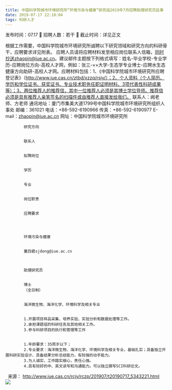 ```yaml
---
title: 中国科学院城市环境研究所“环境污染与健康”研究组2019年7月招聘助理研究员启事
date: 2019-07-17 22:10:04
tags: 科研人才
---
```

发布时间：07.17   🌟   招聘人数：若干   🌈   截止时间：详见正文
<!-- more -->
根据工作需要，中国科学院城市环境研究所诚聘以下研究领域和研究方向的科研骨干，应聘要求详见附表。
应聘人员请将应聘材料发至相应岗位联系人信箱，同时抄送zhaopin@iue.ac.cn。建议邮件主题按下列格式填写：姓名-毕业学校-专业学历-应聘岗位方向-高校人才网，例如：张三-××大学-生态学专业博士-应聘水生态健康方向助研-高校人才网。应聘材料包括：1、《中国科学院城市环境研究所应聘登记表》（http://www.iue.cas.cn/ztbd/xzzq/rsjy/）；2、个人资料（个人简历、学历和学位证书、获奖证书、专业技术职务任职证明材料、3项代表性科研成果等）；3、两位推荐人的推荐信，其中一位推荐人必须是其博士学位导师。推荐信必须是具有推荐人亲笔签名的扫描件或由推荐人直接发给我们。
联系人：阙老师、方老师
通讯地址：厦门市集美大道1799号中国科学院城市环境研究所组织人事处
邮编：361021
电话：+86-592-6190966
传真：+86-592-6190977
E-mail：zhaopin@iue.ac.cn
网址：中国科学院城市环境研究所


    
        
            
            研究方向
            
            
            联系人
            
            
            拟聘岗位
            
            
            学历
            
            
            专业
            
            
            岗位职责
            
            
            应聘要求
            
        
        
            
            环境污染与健康
            
            
            董四君sjdong@iue.ac.cn
             
            
            
            助理研究员
            
            
            博士
            （全日制）
            
            
            海洋微生物、海洋化学、环境科学及相关专业
            
            
            1.开展项目样品采集、培养实验、实验分析和数据处理等工作。
            2.承担课题组的科研任务及其他相关工作。
            3.参与科研项目的执行和管理等工作
            
            
            1.年龄要求：35周岁以下；
            2.专业要求：海洋微生物、海洋化学、环境科学及相关专业，基础扎实；具备独立开展科研实验设计、具备结果分析总结能力，有较强的动手能力。
            3.为人诚实，工作踏实细心，责任心强。
            4.具有较好的中、英文读写和沟通能力。可以独立撰写SCI科研论文。
            
        
    


 
来源：
http://www.iue.cas.cn/rcjy/rczp/201907/t20190717_5343221.html
 
 ![](https://cdn.weiweiblog.cn/20181015134814.png)